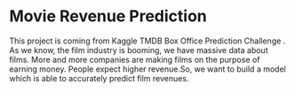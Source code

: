 # Movie Revenue Prediction 
This project is coming from Kaggle TMDB Box Office Prediction Challenge . As we know, the film industry is booming, we have massive data about films. More and more companies are making films on the purpose of earning money. People expect higher revenue.So, we want to build a model which is able to accurately predict film revenues.